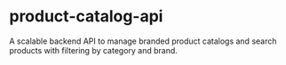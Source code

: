 # product-catalog-api
A scalable backend API to manage branded product catalogs and search products with filtering by category and brand.
